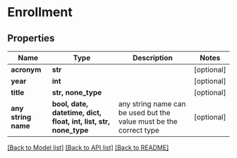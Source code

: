 # Enrollment


## Properties
Name | Type | Description | Notes
------------ | ------------- | ------------- | -------------
**acronym** | **str** |  | [optional] 
**year** | **int** |  | [optional] 
**title** | **str, none_type** |  | [optional] 
**any string name** | **bool, date, datetime, dict, float, int, list, str, none_type** | any string name can be used but the value must be the correct type | [optional]

[[Back to Model list]](../README.md#documentation-for-models) [[Back to API list]](../README.md#documentation-for-api-endpoints) [[Back to README]](../README.md)


